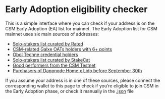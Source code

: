 # Early Adoption eligibility checker

This is a simple interface where you can check if your address is on the CSM Early Adoption (EA) list for mainnet. The Early Adoption list for CSM mainnet uses six main sources of addresses:

- [Solo-stakers list curated by Rated](https://github.com/rated-network/solo-stakers)
- [CSM-related Galxe OATs holders with 6+ points](https://app.galxe.com/quest/lido/leaderboard)
- [Obol Techne credential holders](https://research.lido.fi/t/community-staking-module/5917/46)
- [Solo-stakers list curated by StakeCat](https://github.com/Stake-Cat/Solo-Stakers)
- [Good performers from the CSM Testnet](https://github.com/lidofinance/lido-oracle/tree/feat/perf-data-collector)
- [Purchasers of Dappnode Home x Lido before September 30th](https://dappnode.com/collections/hot-releases/products/home-lido)

If you assume your address is in one of these sources, please connect the corresponding wallet to this page to check if you’re eligible to join CSM in the Early Adoption phase, or check it manually in the [.json](https://github.com/lidofinance/community-staking-module/blob/develop/artifacts/mainnet/early-adoption/addresses.json) file
